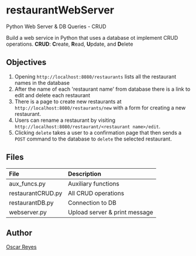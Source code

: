 # restaurantWebServer
Python Web Server &amp; DB Queries - CRUD

Build a web service in Python that uses a database ot implement CRUD operations.
**CRUD**: **C**reate, **R**ead, **U**pdate, and **D**elete

## Objectives      
1. Opening `http://localhost:8080/restaurants` lists all the restaurant names in the database   
2. After the name of each 'restaurant name' from database there is a link to edit and delete each restaurant   
3. There is a page to create new restaurants at `http://localhost:8080/restaurants/new` with a form for creating a new restaurant.   
4. Users can rename a restaurant by visiting `http://localhost:8080/restaurant/<restaurant name>/edit`.   
5. Clicking `delete` takes a user to a confirmation page that then sends a `POST` command to the database to `delete` the selected restaurant.   

## Files   

| File              | Description                   |
|:---               |:---                           |
| aux_funcs.py      | Auxiliary functions           |
| restaurantCRUD.py | All CRUD operations           |
| restaurantDB.py   | Connection to DB              |
| webserver.py      | Upload server & print message |

## Author   
[Oscar Reyes](https://www.linkedin.com/in/oreyesc/)   
